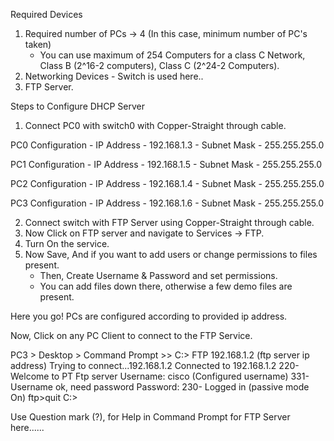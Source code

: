 Required Devices

1. Required number of PCs -> 4 (In this case, minimum number of PC's taken)
	- You can use maximum of 254 Computers for a class C Network, Class B (2^16-2 computers), Class C (2^24-2 Computers). 
2. Networking Devices - Switch is used here..
3. FTP Server.

Steps to Configure DHCP Server

1. Connect PC0 with switch0 with Copper-Straight through cable.

PC0 Configuration
	- IP Address - 192.168.1.3
	- Subnet Mask - 255.255.255.0

PC1 Configuration
	- IP Address - 192.168.1.5
	- Subnet Mask - 255.255.255.0

PC2 Configuration
	- IP Address - 192.168.1.4
	- Subnet Mask - 255.255.255.0

PC3 Configuration
	- IP Address - 192.168.1.6
	- Subnet Mask - 255.255.255.0

2. Connect switch with FTP Server using Copper-Straight through cable.
3. Now Click on FTP server and navigate to Services -> FTP.
4. Turn On the service.
5. Now Save, And if you want to add users or change permissions to files present.
	- Then, Create Username & Password and set permissions.
	- You can add files down there, otherwise a few demo files are present.

Here you go! PCs are configured according to provided ip address.

Now, Click on any PC Client to connect to the FTP Service.

PC3 > Desktop > Command Prompt >>
C:\> FTP 192.168.1.2 (ftp server ip address)
Trying to connect...192.168.1.2
Connected to 192.168.1.2
220- Welcome to PT Ftp server
Username: cisco (Configured username)
331- Username ok, need password
Password: 
230- Logged in
(passive mode On)
ftp>quit
C:\> 

Use Question mark (?), for Help in Command Prompt for FTP Server here......